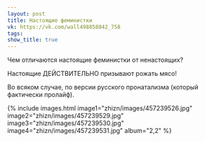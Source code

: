 ```yaml
---
layout: post
title: Настоящие феминистки
vk: https://vk.com/wall498858042_758
tags: 
show_title: true
---
```

Чем отличаются настоящие феминистки от ненастоящих? 

Настоящие ДЕЙСТВИТЕЛЬНО призывают рожать мясо!

Во всяком случае, по версии русского пронатализма (который фактически пролайф).

{% include images.html image1="zhizn/images/457239526.jpg" image2="zhizn/images/457239529.jpg" image3="zhizn/images/457239530.jpg" image4="zhizn/images/457239531.jpg" album="2,2" %}